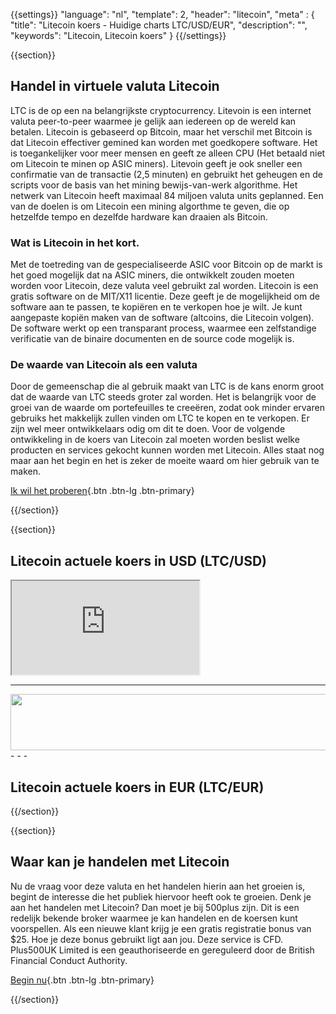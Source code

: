 {{settings}}
  "language": "nl",
  "template": 2,
  "header": "litecoin",
  "meta" : {
    "title": "Litecoin koers - Huidige charts LTC/USD/EUR",
    "description": "",
    "keywords": "Litecoin, Litecoin koers"
  }
{{/settings}}

{{section}}



## Handel in virtuele valuta Litecoin 

LTC is de op een na belangrijkste cryptocurrency. Litevoin is een internet valuta peer-to-peer waarmee je gelijk aan iedereen op de wereld kan betalen. Litecoin is gebaseerd op Bitcoin, maar het verschil met Bitcoin is dat Litecoin effectiver gemined kan worden met goedkopere software. Het is toegankelijker voor meer mensen en geeft ze alleen CPU (Het betaald niet om Litecoin te minen op ASIC miners). Litevoin geeft je ook sneller een confirmatie van de transactie (2,5 minuten) en gebruikt het geheugen en de scripts voor de basis van het mining bewijs-van-werk algorithme. Het netwerk van Litecoin heeft maximaal 84 miljoen valuta units geplanned. Een van de doelen is om Litecoin een mining algorthme te geven, die op hetzelfde tempo en dezelfde hardware kan draaien als Bitcoin.

### Wat is Litecoin in het kort.

Met de toetreding van de gespecialiseerde ASIC voor Bitcoin op de markt is het goed mogelijk dat na ASIC miners, die ontwikkelt zouden moeten worden voor Litecoin, deze valuta veel gebruikt zal worden. Litecoin is een gratis software on de MIT/X11 licentie. Deze geeft je de mogelijkheid om de software aan te passen, te kopiëren en te verkopen hoe je wilt. Je kunt aangepaste kopiën maken van de software (altcoins, die Litecoin volgen). De software werkt op een transparant process, waarmee een zelfstandige verificatie van de binaire documenten en de source code mogelijk is. 

### De waarde van Litecoin als een valuta 

Door de gemeenschap die al gebruik maakt van LTC is de kans enorm groot dat de waarde van LTC steeds groter zal worden. Het is belangrijk voor de groei van de waarde om portefeuilles te creeëren, zodat ook minder ervaren gebruiks het makkelijk zullen vinden om LTC te kopen en te verkopen. Er zijn wel meer ontwikkelaars odig om dit te doen. Voor de volgende ontwikkeling in de koers van Litecoin zal moeten worden beslist welke producten en services gekocht kunnen worden met Litecoin. Alles staat nog maar aan het begin en het is zeker de moeite waard om hier gebruik van te maken. 

[Ik wil het proberen](http://www.plus500.com/nl/StartTrading.aspx?id=66349&pl=2){.btn .btn-lg .btn-primary}

{{/section}}

{{section}}

## Litecoin actuele koers in USD (LTC/USD)

<div class="container kurz">
<a href="http://www.plus500.com/nl/StartTrading.aspx?id=66349&tags=Bitcoin&pl=2"></a>
<a href="http://www.plus500.com/nl/StartTrading.aspx?id=66349&tags=Bitcoin&pl=2"></a>
<iframe src="http://marketools.plus500.com/Widgets/InstrumentChartContainer?hl=nl&cty=NL&id=66349&tags=widg+chart+litecoin&pl=2&instSymb=LTCUSD"></iframe>
</div>

- - -
<a href="http://serv.markets.com/promoRedirect?key=ej0xNDQzNzQ2NiZsPTE0NDM1MDI5JnA9MTAxNjA%3D"  target="_blank">
 <img src="http://serv.markets.com/promoLoadDisplay?key=ej0xNDQzNzQ2NiZsPTE0NDM1MDI5JnA9MTAxNjA%3D" width="728" height="90"/>
</a>
- - -

## Litecoin actuele koers in EUR (LTC/EUR)

<!-- TradingView Widget BEGIN -->
<script type="text/javascript" src="https://d33t3vvu2t2yu5.cloudfront.net/tv.js"></script>
<script type="text/javascript">
new TradingView.widget({
  "width": 1150,
  "height": 400,
  "symbol": "KRAKEN:LTCEUR",
  "interval": "D",
  "timezone": "Etc/UTC",
  "theme": "White",
  "style": "1",
  "locale": "en",
  "toolbar_bg": "#f1f3f6",
  "allow_symbol_change": true,
  "hideideas": true,
  "show_popup_button": true,
  "popup_width": "1000",
  "popup_height": "650"
});
</script>
<!-- TradingView Widget END -->

{{/section}}

{{section}}

## Waar kan je handelen met Litecoin 

Nu de vraag voor deze valuta en het handelen hierin aan het groeien is, begint de interesse die het publiek hiervoor heeft ook te groeien. Denk je aan het handelen met Litecoin? Dan moet je bij 500plus zijn. Dit is een redelijk bekende broker waarmee je kan handelen en de koersen kunt voorspellen. Als een nieuwe klant krijg je een gratis registratie bonus van $25. Hoe je deze bonus gebruikt ligt aan jou. Deze service is CFD. Plus500UK Limited is een geauthoriseerde en gereguleerd door de British Financial Conduct Authority. 

[Begin nu](http://www.plus500.com/nl/StartTrading.aspx?id=66349&pl=2){.btn .btn-lg .btn-primary}


{{/section}}